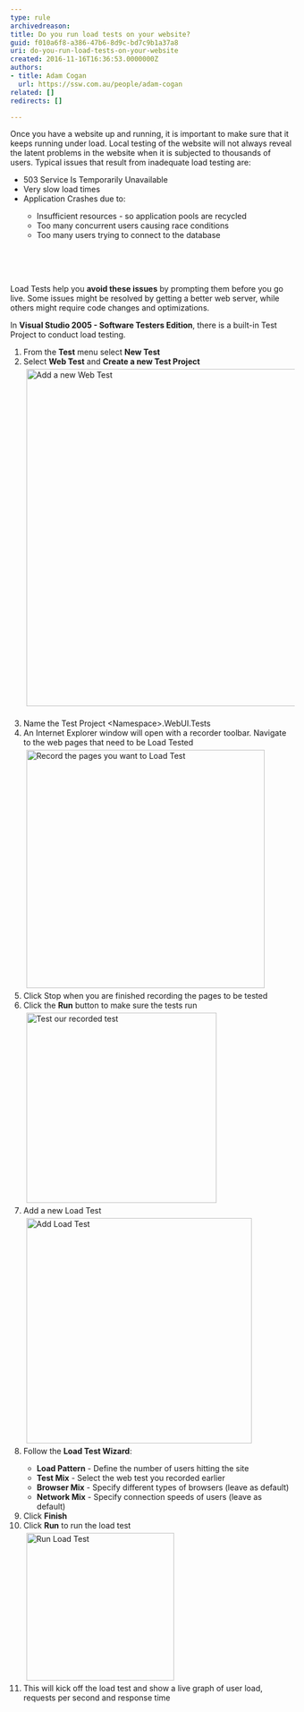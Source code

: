 ```yaml
---
type: rule
archivedreason: 
title: Do you run load tests on your website?
guid: f010a6f8-a386-47b6-8d9c-bd7c9b1a37a8
uri: do-you-run-load-tests-on-your-website
created: 2016-11-16T16:36:53.0000000Z
authors:
- title: Adam Cogan
  url: https://ssw.com.au/people/adam-cogan
related: []
redirects: []

---
```



<p>Once you have a website up and running, it is important to make sure that it keeps running under load. Local testing of the website will not always reveal the latent problems in the website when it is subjected to thousands of users. Typical issues that result from inadequate load testing are&#58;</p><ul><li>503 Service Is Temporarily Unavailable</li><li>Very slow load times​​​​​​​<br></li><li>Application Crashes due to&#58;</li><ul><li>Insufficient resources - so application pools are recycled</li><li>Too many concurrent users causing race conditions</li><li>Too many users trying to connect to the database​<br></li></ul></ul><br>
<br><excerpt class='endintro'></excerpt><br>
<p>Load Tests help you&#160;<strong>avoid these issues</strong>&#160;by prompting them before you go live. Some issues might be resolved by getting a better web server, while others might require code changes and optimizations.</p><p>In&#160;<strong>Visual Studio 2005 - Software Testers Edition</strong>, there is a built-in Test Project to conduct load testing.</p><ol><li>From the&#160;<strong>Test</strong>&#160;menu select&#160;<strong>New Test</strong></li><li>Select&#160;<strong>Web Test</strong>&#160;and&#160;<strong>Create a new Test Project</strong><br><img src="https&#58;//www.ssw.com.au/ssw/standards/rules/Images/add_new_test.gif" alt="Add a new Web Test" style="width&#58;603px;margin&#58;5px;" />​<br></li><li>Name the Test Project &lt;Namespace&gt;.WebUI.Tests</li><li>An Internet Explorer window will open with a recorder toolbar. Navigate to the web pages that need to be Load Tested<br><img src="https&#58;//www.ssw.com.au/ssw/standards/rules/Images/record_website.gif" alt="Record the pages you want to Load Test" style="width&#58;426px;margin&#58;5px;" /></li><li>Click Stop when you are finished recording the pages to be tested</li><li>Click the&#160;<strong>Run</strong>&#160;button to make sure the tests run<br><img src="https&#58;//www.ssw.com.au/ssw/standards/rules/Images/run_webtest.gif" alt="Test our recorded test" style="width&#58;340px;margin&#58;5px;" /></li><li>Add a new Load Test<br><img src="https&#58;//www.ssw.com.au/ssw/standards/rules/Images/add_load_test.gif" alt="Add Load Test" style="width&#58;403px;margin&#58;5px;" /><br></li><li>Follow the&#160;<strong>Load Test Wizard</strong>&#58;</li><ul><li><strong>Load Pattern</strong>&#160;- Define the number of users hitting the site</li><li><strong>Test Mix</strong>&#160;- Select the web test you recorded earlier</li><li><strong>Browser Mix</strong>&#160;- Specify different types of browsers (leave as default)</li><li><strong>Network Mix</strong>&#160;- Specify connection speeds of users (leave as default)</li></ul><li>Click&#160;<strong>Finish</strong></li><li>Click&#160;<strong>Run</strong>&#160;to run the load test<br><img src="https&#58;//www.ssw.com.au/ssw/standards/rules/Images/run_load_test.gif" alt="Run Load Test" style="width&#58;264px;margin&#58;5px;" /></li><li>This will kick off the load test and show a live graph of user load, requests per second and response time</li></ol><p><br></p>


